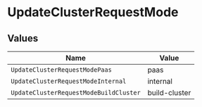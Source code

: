 # UpdateClusterRequestMode


## Values

| Name                                   | Value                                  |
| -------------------------------------- | -------------------------------------- |
| `UpdateClusterRequestModePaas`         | paas                                   |
| `UpdateClusterRequestModeInternal`     | internal                               |
| `UpdateClusterRequestModeBuildCluster` | build-cluster                          |